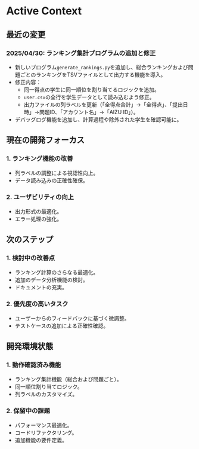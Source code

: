 # Active Context

## 最近の変更

### 2025/04/30: ランキング集計プログラムの追加と修正
- 新しいプログラム`generate_rankings.py`を追加し、総合ランキングおよび問題ごとのランキングをTSVファイルとして出力する機能を導入。
- 修正内容：
  - 同一得点の学生に同一順位を割り当てるロジックを追加。
  - `user.csv`の全行を学生データとして読み込むよう修正。
  - 出力ファイルの列ラベルを更新（「全得点合計」→「全得点」、「提出日時」→問題ID、「アカウント名」→「AIZU ID」）。
- デバッグログ機能を追加し、計算過程や除外された学生を確認可能に。

## 現在の開発フォーカス

### 1. ランキング機能の改善
- 列ラベルの調整による視認性向上。
- データ読み込みの正確性確保。

### 2. ユーザビリティの向上
- 出力形式の最適化。
- エラー処理の強化。

## 次のステップ

### 1. 検討中の改善点
- ランキング計算のさらなる最適化。
- 追加のデータ分析機能の検討。
- ドキュメントの充実。

### 2. 優先度の高いタスク
- ユーザーからのフィードバックに基づく微調整。
- テストケースの追加による正確性確認。

## 開発環境状態

### 1. 動作確認済み機能
- ランキング集計機能（総合および問題ごと）。
- 同一順位割り当てロジック。
- 列ラベルのカスタマイズ。

### 2. 保留中の課題
- パフォーマンス最適化。
- コードリファクタリング。
- 追加機能の要件定義。
